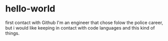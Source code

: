# hello-world
first contact with Github
I'm an engineer that chose folow the police career,
but i would like keeping in contact with code languages and this kind of things.
